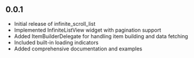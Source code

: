 ## 0.0.1

* Initial release of infinite_scroll_list
* Implemented InfiniteListView widget with pagination support
* Added ItemBuilderDelegate for handling item building and data fetching
* Included built-in loading indicators
* Added comprehensive documentation and examples
